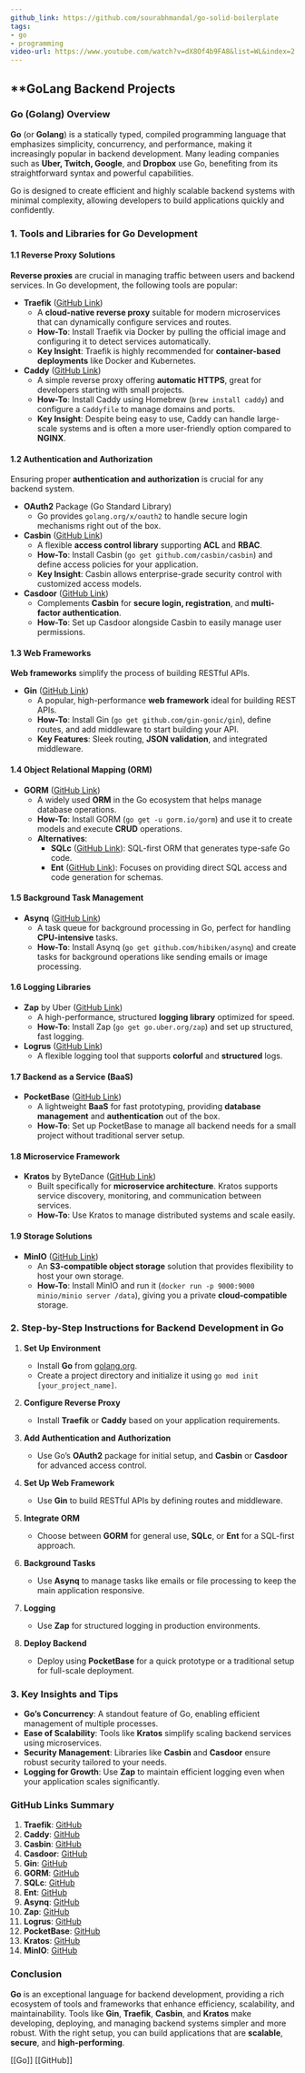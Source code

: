 ```yaml
---
github_link: https://github.com/sourabhmandal/go-solid-boilerplate
tags:
- go
- programming
video-url: https://www.youtube.com/watch?v=dX8Of4b9FA8&list=WL&index=2
---
```


## **GoLang Backend Projects

### **Go (Golang) Overview**

**Go** (or **Golang**) is a statically typed, compiled programming language that emphasizes simplicity, concurrency, and performance, making it increasingly popular in backend development. Many leading companies such as **Uber, Twitch, Google**, and **Dropbox** use Go, benefiting from its straightforward syntax and powerful capabilities.

Go is designed to create efficient and highly scalable backend systems with minimal complexity, allowing developers to build applications quickly and confidently.

### **1. Tools and Libraries for Go Development**

#### **1.1 Reverse Proxy Solutions**

**Reverse proxies** are crucial in managing traffic between users and backend services. In Go development, the following tools are popular:

- **Traefik** ([GitHub Link](https://github.com/traefik/traefik))
  - A **cloud-native reverse proxy** suitable for modern microservices that can dynamically configure services and routes.
  - **How-To**: Install Traefik via Docker by pulling the official image and configuring it to detect services automatically.
  - **Key Insight**: Traefik is highly recommended for **container-based deployments** like Docker and Kubernetes.
- **Caddy** ([GitHub Link](https://github.com/caddyserver/caddy))
  - A simple reverse proxy offering **automatic HTTPS**, great for developers starting with small projects.
  - **How-To**: Install Caddy using Homebrew (`brew install caddy`) and configure a `Caddyfile` to manage domains and ports.
  - **Key Insight**: Despite being easy to use, Caddy can handle large-scale systems and is often a more user-friendly option compared to **NGINX**.

#### **1.2 Authentication and Authorization**

Ensuring proper **authentication and authorization** is crucial for any backend system.

- **OAuth2** Package (Go Standard Library)
  - Go provides `golang.org/x/oauth2` to handle secure login mechanisms right out of the box.
- **Casbin** ([GitHub Link](https://github.com/casbin/casbin))
  - A flexible **access control library** supporting **ACL** and **RBAC**.
  - **How-To**: Install Casbin (`go get github.com/casbin/casbin`) and define access policies for your application.
  - **Key Insight**: Casbin allows enterprise-grade security control with customized access models.
- **Casdoor** ([GitHub Link](https://github.com/casdoor/casdoor))
  - Complements **Casbin** for **secure login, registration**, and **multi-factor authentication**.
  - **How-To**: Set up Casdoor alongside Casbin to easily manage user permissions.

#### **1.3 Web Frameworks**

**Web frameworks** simplify the process of building RESTful APIs.

- **Gin** ([GitHub Link](https://github.com/gin-gonic/gin))
  - A popular, high-performance **web framework** ideal for building REST APIs.
  - **How-To**: Install Gin (`go get github.com/gin-gonic/gin`), define routes, and add middleware to start building your API.
  - **Key Features**: Sleek routing, **JSON validation**, and integrated middleware.

#### **1.4 Object Relational Mapping (ORM)**

- **GORM** ([GitHub Link](https://github.com/go-gorm/gorm))
  - A widely used **ORM** in the Go ecosystem that helps manage database operations.
  - **How-To**: Install GORM (`go get -u gorm.io/gorm`) and use it to create models and execute **CRUD** operations.
  - **Alternatives**:
    - **SQLc** ([GitHub Link](https://github.com/kyleconroy/sqlc)): SQL-first ORM that generates type-safe Go code.
    - **Ent** ([GitHub Link](https://github.com/ent/ent)): Focuses on providing direct SQL access and code generation for schemas.

#### **1.5 Background Task Management**

- **Asynq** ([GitHub Link](https://github.com/hibiken/asynq))
  - A task queue for background processing in Go, perfect for handling **CPU-intensive** tasks.
  - **How-To**: Install Asynq (`go get github.com/hibiken/asynq`) and create tasks for background operations like sending emails or image processing.

#### **1.6 Logging Libraries**

- **Zap** by Uber ([GitHub Link](https://github.com/uber-go/zap))
  - A high-performance, structured **logging library** optimized for speed.
  - **How-To**: Install Zap (`go get go.uber.org/zap`) and set up structured, fast logging.
- **Logrus** ([GitHub Link](https://github.com/sirupsen/logrus))
  - A flexible logging tool that supports **colorful** and **structured** logs.

#### **1.7 Backend as a Service (BaaS)**

- **PocketBase** ([GitHub Link](https://github.com/pocketbase/pocketbase))
  - A lightweight **BaaS** for fast prototyping, providing **database management** and **authentication** out of the box.
  - **How-To**: Set up PocketBase to manage all backend needs for a small project without traditional server setup.

#### **1.8 Microservice Framework**

- **Kratos** by ByteDance ([GitHub Link](https://github.com/go-kratos/kratos))
  - Built specifically for **microservice architecture**. Kratos supports service discovery, monitoring, and communication between services.
  - **How-To**: Use Kratos to manage distributed systems and scale easily.

#### **1.9 Storage Solutions**

- **MinIO** ([GitHub Link](https://github.com/minio/minio))
  - An **S3-compatible object storage** solution that provides flexibility to host your own storage.
  - **How-To**: Install MinIO and run it (`docker run -p 9000:9000 minio/minio server /data`), giving you a private **cloud-compatible** storage.

### **2. Step-by-Step Instructions for Backend Development in Go**

1. **Set Up Environment**
   - Install **Go** from [golang.org](https://golang.org/dl/).
   - Create a project directory and initialize it using `go mod init [your_project_name]`.

2. **Configure Reverse Proxy**
   - Install **Traefik** or **Caddy** based on your application requirements.

3. **Add Authentication and Authorization**
   - Use Go’s **OAuth2** package for initial setup, and **Casbin** or **Casdoor** for advanced access control.

4. **Set Up Web Framework**
   - Use **Gin** to build RESTful APIs by defining routes and middleware.

5. **Integrate ORM**
   - Choose between **GORM** for general use, **SQLc**, or **Ent** for a SQL-first approach.

6. **Background Tasks**
   - Use **Asynq** to manage tasks like emails or file processing to keep the main application responsive.

7. **Logging**
   - Use **Zap** for structured logging in production environments.

8. **Deploy Backend**
   - Deploy using **PocketBase** for a quick prototype or a traditional setup for full-scale deployment.

### **3. Key Insights and Tips**

- **Go’s Concurrency**: A standout feature of Go, enabling efficient management of multiple processes.
- **Ease of Scalability**: Tools like **Kratos** simplify scaling backend services using microservices.
- **Security Management**: Libraries like **Casbin** and **Casdoor** ensure robust security tailored to your needs.
- **Logging for Growth**: Use **Zap** to maintain efficient logging even when your application scales significantly.

### **GitHub Links Summary**

1. **Traefik**: [GitHub](https://github.com/traefik/traefik)
2. **Caddy**: [GitHub](https://github.com/caddyserver/caddy)
3. **Casbin**: [GitHub](https://github.com/casbin/casbin)
4. **Casdoor**: [GitHub](https://github.com/casdoor/casdoor)
5. **Gin**: [GitHub](https://github.com/gin-gonic/gin)
6. **GORM**: [GitHub](https://github.com/go-gorm/gorm)
7. **SQLc**: [GitHub](https://github.com/kyleconroy/sqlc)
8. **Ent**: [GitHub](https://github.com/ent/ent)
9. **Asynq**: [GitHub](https://github.com/hibiken/asynq)
10. **Zap**: [GitHub](https://github.com/uber-go/zap)
11. **Logrus**: [GitHub](https://github.com/sirupsen/logrus)
12. **PocketBase**: [GitHub](https://github.com/pocketbase/pocketbase)
13. **Kratos**: [GitHub](https://github.com/go-kratos/kratos)
14. **MinIO**: [GitHub](https://github.com/minio/minio)

### **Conclusion**

**Go** is an exceptional language for backend development, providing a rich ecosystem of tools and frameworks that enhance efficiency, scalability, and maintainability. Tools like **Gin**, **Traefik**, **Casbin**, and **Kratos** make developing, deploying, and managing backend systems simpler and more robust. With the right setup, you can build applications that are **scalable**, **secure**, and **high-performing**.

[[Go]]  [[GitHub]]